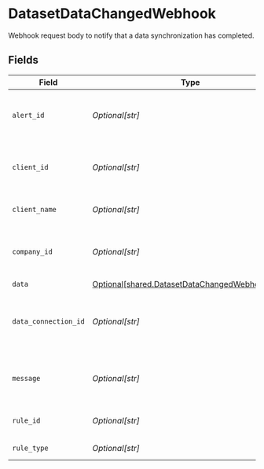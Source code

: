 # DatasetDataChangedWebhook

Webhook request body to notify that a data synchronization has completed.


## Fields

| Field                                                                                                  | Type                                                                                                   | Required                                                                                               | Description                                                                                            | Example                                                                                                |
| ------------------------------------------------------------------------------------------------------ | ------------------------------------------------------------------------------------------------------ | ------------------------------------------------------------------------------------------------------ | ------------------------------------------------------------------------------------------------------ | ------------------------------------------------------------------------------------------------------ |
| `alert_id`                                                                                             | *Optional[str]*                                                                                        | :heavy_minus_sign:                                                                                     | Unique identifier of the webhook event.                                                                |                                                                                                        |
| `client_id`                                                                                            | *Optional[str]*                                                                                        | :heavy_minus_sign:                                                                                     | Unique identifier for your client in Codat.                                                            |                                                                                                        |
| `client_name`                                                                                          | *Optional[str]*                                                                                        | :heavy_minus_sign:                                                                                     | Name of your client in Codat.                                                                          |                                                                                                        |
| `company_id`                                                                                           | *Optional[str]*                                                                                        | :heavy_minus_sign:                                                                                     | Unique identifier for your SMB in Codat.                                                               | 8a210b68-6988-11ed-a1eb-0242ac120002                                                                   |
| `data`                                                                                                 | [Optional[shared.DatasetDataChangedWebhookData]](../../models/shared/datasetdatachangedwebhookdata.md) | :heavy_minus_sign:                                                                                     | N/A                                                                                                    |                                                                                                        |
| `data_connection_id`                                                                                   | *Optional[str]*                                                                                        | :heavy_minus_sign:                                                                                     | Unique identifier for a company's data connection.                                                     | 2e9d2c44-f675-40ba-8049-353bfcb5e171                                                                   |
| `message`                                                                                              | *Optional[str]*                                                                                        | :heavy_minus_sign:                                                                                     | A human-readable message about the webhook.                                                            |                                                                                                        |
| `rule_id`                                                                                              | *Optional[str]*                                                                                        | :heavy_minus_sign:                                                                                     | Unique identifier for the rule.                                                                        |                                                                                                        |
| `rule_type`                                                                                            | *Optional[str]*                                                                                        | :heavy_minus_sign:                                                                                     | The type of rule.                                                                                      |                                                                                                        |